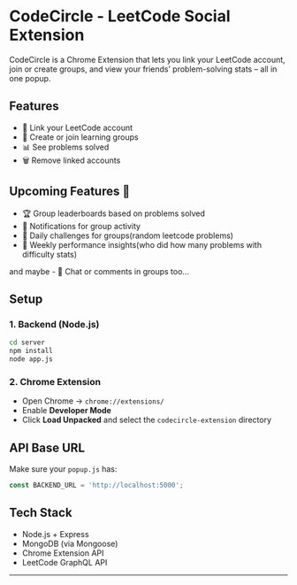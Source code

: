 # CodeCircle - LeetCode Social Extension

CodeCircle is a Chrome Extension that lets you link your LeetCode account, join or create groups, and view your friends’ problem-solving stats – all in one popup.

## Features

- 🔗 Link your LeetCode account
- 👥 Create or join learning groups
- 📊 See problems solved
- 🗑️ Remove linked accounts

## Upcoming Features 🚧

- 🏆 Group leaderboards based on problems solved
- 🔔 Notifications for group activity
- 🧠 Daily challenges for groups(random leetcode problems)
- 📅 Weekly performance insights(who did how many problems with difficulty stats)

and maybe - 💬 Chat or comments in groups too... 

## Setup

### 1. Backend (Node.js)
```bash
cd server
npm install
node app.js
```

### 2. Chrome Extension
- Open Chrome → `chrome://extensions/`
- Enable **Developer Mode**
- Click **Load Unpacked** and select the `codecircle-extension` directory

## API Base URL
Make sure your `popup.js` has:
```js
const BACKEND_URL = 'http://localhost:5000';
```

## Tech Stack
- Node.js + Express
- MongoDB (via Mongoose)
- Chrome Extension API
- LeetCode GraphQL API

---